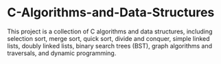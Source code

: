 # C-Algorithms-and-Data-Structures
This project is a collection of C algorithms and data structures, including selection sort, merge sort, quick sort, divide and conquer, simple linked lists, doubly linked lists, binary search trees (BST), graph algorithms and traversals, and dynamic programming.
